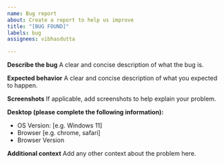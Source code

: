 ```yaml
---
name: Bug report
about: Create a report to help us improve
title: "[BUG FOUND]"
labels: bug
assignees: vibhasdutta

---
```


**Describe the bug**
A clear and concise description of what the bug is.

**Expected behavior**
A clear and concise description of what you expected to happen.

**Screenshots**
If applicable, add screenshots to help explain your problem.

**Desktop (please complete the following information):**
 - OS Version: [e.g. Windows 11]
 - Browser [e.g. chrome, safari]
 - Browser Version

**Additional context**
Add any other context about the problem here.
